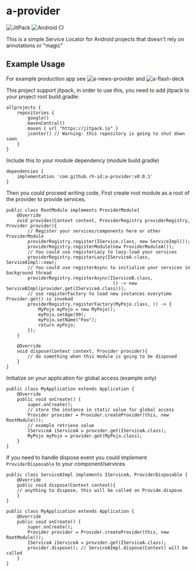 # a-provider

![JitPack](https://img.shields.io/jitpack/v/github/rh-id/a-provider)
![Android CI](https://github.com/rh-id/a-provider/actions/workflows/gradlew-build.yml/badge.svg)

This is a simple Service Locator for Android projects that doesn't rely on annotations or "magic"


## Example Usage
For example production app see ![a-news-provider](https://github.com/rh-id/a-news-provider) and  ![a-flash-deck](https://github.com/rh-id/a-flash-deck)

This project support jitpack, in order to use this, you need to add jitpack to your project root build.gradle:
```
allprojects {
    repositories {
        google()
        mavenCentral()
        maven { url "https://jitpack.io" }
        jcenter() // Warning: this repository is going to shut down soon
    }
}
```

Include this to your module dependency (module build.gradle)
```
dependencies {
    implementation 'com.github.rh-id:a-provider:v0.0.1'
}
```

Then you could proceed writing code,
First create root module as a root of the provider to provide services.

```
public class RootModule implements ProviderModule{
    @Override
    void provides(Context context, ProviderRegistry providerRegistry, Provider provider){
        // Register your services/components here or other ProviderModule
        providerRegistry.register(IService.class, new ServiceImpl());
        providerRegistry.registerModule(new ProviderModuleA());
        // You could use registerLazy to lazy-load your services
        providerRegistry.registerLazy(IServiceA.class, ServiceAImpl::new);
        // You could use registerAsync to initialize your services in background thread
        providerRegistry.registerAsync(IServiceB.class,
                                        () -> new ServiceBImpl(provider.get(IServiceA.class)));
        // use registerFactory to load new instances everytime Provider.get() is invoked
        providerRegistry.registerFactory(MyPojo.class, () -> {
            MyPojo myPojo = new MyPojo();
            myPojo.setAge(99);
            myPojo.setName("Foo");
            return myPojo;
        });
    }

    @Override
    void dispose(Context context, Provider provider){
        // do something when this module is going to be disposed
    }
}
```

Initialize on your application for global access (example only)

```
public class MyApplication extends Application {
    @Override
    public void onCreate() {
        super.onCreate();
        // store the instance in static value for global access
        Provider provider = Provider.createProvider(this, new RootModule());
        // example retrieve value
        IServiceA iServiceA = provider.get(IServiceA.class);
        MyPojo myPojo = provider.get(MyPojo.class);
    }
}
```
If you need to handle dispose event you could implement `ProviderDisposable` to your component/services
```
public class ServiceAImpl implements IServiceA, ProviderDisposable {
    @Override
    public void dispose(Context context){
    // anything to dispose, this will be called on Provide.dispose
    }
}
```
```
public class MyApplication extends Application {
    @Override
    public void onCreate() {
        super.onCreate();
        Provider provider = Provider.createProvider(this, new RootModule());
        IServiceA iServiceA = provider.get(IServiceA.class);
        provider.dispose(); // ServiceAImpl.dispose(Context) will be called
    }
}
```
